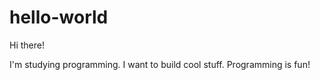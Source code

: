 # hello-world

Hi there!

I'm studying programming. I want to build cool stuff. Programming is fun!
